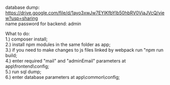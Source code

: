 database dump: https://drive.google.com/file/d/1ayo3xwJw7EYIKfbYlb50hbRV0VjaJVcQ/view?usp=sharing <br>
name password for backend: admin

What to do: <br>
1.) composer install; <br>
2.) install npm modules in the same folder as app; <br>
3.) if you need to make changes to js files linked by webpack run "npm run build; <br>
4.) enter required "mail" and "adminEmail" parameters at app\frontend\config; <br>
5.) run sql dump; <br>
6.) enter database parameters at app\common\config;


